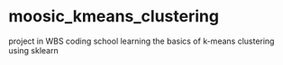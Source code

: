 # moosic_kmeans_clustering
project in WBS coding school learning the basics of k-means clustering using sklearn
